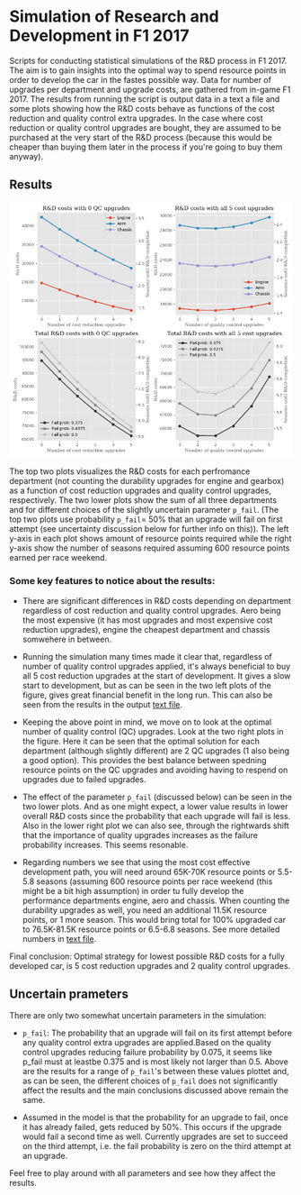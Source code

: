 # Simulation of Research and Development in F1 2017

Scripts for conducting statistical simulations of the R&D process in F1 2017. The aim is to gain insights into the optimal way to spend resource points in order to develop the car in the fastes possible way. Data for number of upgrades per department and upgrade costs, are gathered from in-game F1 2017. The results from running the script is output data in a text a file and some plots showing how the R&D costs behave as functions of the cost reduction and quality control extra upgrades. In the case where cost reduction or quality control upgrades are bought, they are assumed to be purchased at the very start of the R&D process (because this would be cheaper than buying them later in the process if you're going to buy them anyway).

## Results

![Visualization of R&D simulation](results_visual.png)

The top two plots visualizes the R&D costs for each perfromance department (not counting the durability upgrades for engine and gearbox) as a function of cost reduction upgrades and quality control upgrades, respectively. The two lower plots show the sum of all three departments and for different choices of the slightly uncertain parameter `p_fail`. (The top two plots use probability `p_fail`= 50% that an upgrade will fail on first attempt (see uncertainty discussion below for further info on this)). The left y-axis in each plot shows amount of resource points required while the right y-axis show the number of seasons required assuming 600 resource points earned per race weekend.

### Some key features to notice about the results:

* There are significant differences in R&D costs depending on department regardless of cost reduction and quality control upgrades. Aero being the most expensive (it has most upgrades and most expensive cost reduction upgrades), engine the cheapest department and chassis somwehere in between.

* Running the simulation many times made it clear that, regardless of number of quality control upgrades applied, it's always beneficial to buy all 5 cost reduction upgrades at the start of development. It gives a slow start to development, but as can be seen in the two left plots of the figure, gives great financial benefit in the long run. This can also be seen from the results in the output [text file](results_text.txt).

* Keeping the above point in mind, we move on to look at the optimal number of quality control (QC) upgrades. Look at the two right plots in the figure. Here it can be seen that the optimal solution for each department (although slightly different) are 2 QC upgrades (1 also being a good option). This provides the best balance between spedning resource points on the QC upgrades and avoiding having to respend on upgrades due to failed upgrades.

* The effect of the parameter `p_fail` (discussed below) can be seen in the two lower plots. And as one might expect, a lower value results in lower overall R&D costs since the probability that each upgrade will fail is less. Also in the lower right plot we can also see, through the rightwards shift that the importance of quality upgrades increases as the failure probability increases. This seems resonable.

* Regarding numbers we see that using the most cost effective development path, you will need around 65K-70K resource points or 5.5-5.8 seasons (assuming 600 resource points per race weekend (this might be a bit high assumption) in order tu fully develop the performance departments engine, aero and chassis. When counting the durability upgrades as well, you need an additional 11.5K resource points, or 1 more season. This would bring total for 100% upgraded car to 76.5K-81.5K resource points or 6.5-6.8 seasons. See more detailed numbers in [text file](results_text.txt).

Final conclusion: Optimal strategy for lowest possible R&D costs for a fully developed car, is 5 cost reduction upgrades and 2 quality control upgrades.


## Uncertain prameters
There are only two somewhat uncertain parameters in the simulation:
* `p_fail`: The probability that an upgrade will fail on its first attempt before any quality control extra upgrades are applied.Based on the quality control upgrades reducing failure probability by 0.075, it seems like p_fail must at leastbe 0.375 and is most likely not larger than 0.5. Above are the results for a range of `p_fail`'s between these values plottet and, as can be seen, the different choices of `p_fail` does not significantly affect the results and the main conclusions discussed above remain the same.

* Assumed in the model is that the probability for an upgrade to fail, once it has already
failed, gets reduced by 50%. This occurs if the upgrade would fail a second time as well. Currently
upgrades are set to succeed on the third attempt, i.e. the fail probability is zero on the third attempt
at an upgrade.

Feel free to play around with all parameters and see how they affect the results.

